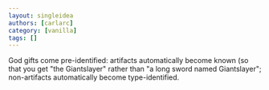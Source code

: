 ```yaml
---
layout: singleidea
authors: [carlarc]
category: [vanilla]
tags: []
---
```

God gifts come pre-identified: artifacts automatically become known (so that you get "the Giantslayer" rather than "a long sword named Giantslayer"; non-artifacts automatically become type-identified.
